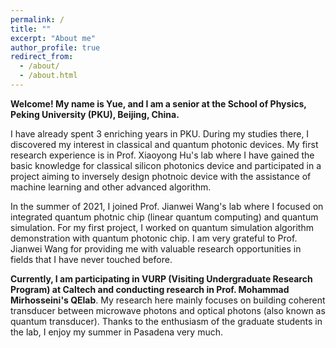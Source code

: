 ```yaml
---
permalink: /
title: ""
excerpt: "About me"
author_profile: true
redirect_from: 
  - /about/
  - /about.html
---
```


**Welcome! My name is Yue, and I am a senior at the School of Physics, Peking University (PKU), Beijing, China.**

I have already spent 3 enriching years in PKU. During my studies there, I discovered my interest in classical and quantum photonic devices. My first research experience is in Prof. Xiaoyong Hu's lab where I have gained the basic knowledge for classical silicon photonics device and participated in a project aiming to inversely design photnoic device with the assistance of machine learning and other advanced algorithm.

In the summer of 2021, I joined Prof. Jianwei Wang's lab where I focused on integrated quantum photnic chip (linear quantum computing) and quantum simulation. For my first project, I worked on quantum simulation algorithm demonstration with quantum photonic chip. I am very grateful to Prof. Jianwei Wang for providing me with valuable research opportunities in fields that I have never touched before.

**Currently, I am participating in VURP (Visiting Undergraduate Research Program) at Caltech and conducting research in Prof. Mohammad Mirhosseini's QElab**. My research here mainly focuses on building coherent transducer between microwave photons and optical photons (also known as quantum transducer). Thanks to the enthusiasm of the graduate students in the lab, I enjoy my summer in Pasadena very much.
